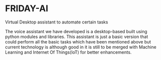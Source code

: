 # FRIDAY-AI
Virtual Desktop assistant to automate certain tasks

The voice assistant we have developed is a desktop-based built using python modules and libraries. This assistant is just a basic version that could perform all the basic tasks which have been mentioned above but current technology is although good in it is still to be merged with Machine Learning and Internet Of Things(IoT) for better enhancements. 
